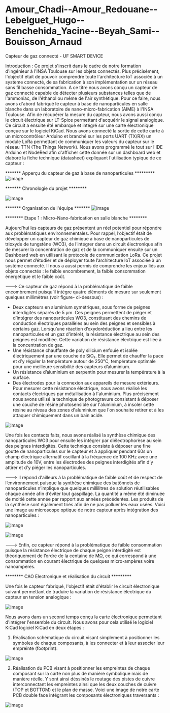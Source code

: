 # Amour_Chadi--Amour_Redouane--Lebelguet_Hugo--Benchehida_Yacine--Beyah_Sami--Bouisson_Arnaud
Capteur de gaz connecté - UF SMART DEVICE

Introduction : Ce projet s'inscrit dans le cadre de notre formation d'ingénieur à l'INSA Toulouse sur les objets connectés. Plus précisément, l'objectif était de pouvoir comprendre toute l'architecture IoT associée à un système connecté, de sa fabrication à son implémentation sur un réseau sans fil basse consommation. A ce titre nous avons conçu un capteur de gaz connecté capable de détecter plusieurs substances telles que de l'ammoniac, de l'éthanol ou même de l'air synthétique. Pour ce faire, nous avons d'abord fabriqué le capteur à base de nanoparticules en salle blanche dans un laboratoire de nano-micro-fabrication (AIME) à l'INSA Toulouse. Afin de récupérer la mesure du capteur, nous avons aussi conçu le circuit électrique sur LT-Spice permettant d'acquérir le signal analogique. Ce circuit a ensuite été embarqué et intégré sur une carte électronique conçue sur le logiciel KiCad. Nous avons connecté la sortie de cette carte à un microcontrôleur Arduino et branché sur les ports UART (TX/RX) un module LoRa permettant de communiquer les valeurs du capteur sur le réseau TTN (The Things Network). Nous avons programmé le tout sur l'IDE Arduino et NodeRed afin d'afficher cette donnée sur un dashboard web et élaboré la fiche technique (datasheet) expliquant l'utilisation typique de ce capteur : 

******* Apperçu du capteur de gaz à base de nanoparticules *********
![image](https://user-images.githubusercontent.com/74780897/148231435-45145006-497f-4275-be46-3ff1465b531f.png)


******* Chronologie du projet ********

![image](https://user-images.githubusercontent.com/74780897/148228389-c45cbe69-aad9-4a1f-9217-174bfb960774.png)



******* Organisation de l'équipe *******
![image](https://user-images.githubusercontent.com/74780897/148234312-cdb1ea1d-7880-4edd-8436-8709f02fa41b.png)


******** Etape 1 : Micro-Nano-fabrication en salle blanche ********

Aujourd’hui les capteurs de gaz présentent un réel potentiel pour répondre aux problématiques environnementales. Pour rappel, l’objectif était de développer un capteur de gaz chimique à base de nanoparticules de trioxyde de tungstène (WO3), de l’intégrer dans un circuit électronique afin de mesurer la concentration de gaz et de la communiquer ensuite sur un Dashboard web en utilisant le protocole de communication LoRa.  Ce projet nous permet d’étudier et de déployer toute l’architecture IoT associée à un système connecté. Il nous a aussi permis de comprendre les enjeux liés aux objets connectés : le faible encombrement, la faible consommation énergétique et le faible coût. 

---> Ce capteur de gaz répond à la problématique de faible encombrement puisqu’il intègre quatre éléments de mesure sur seulement quelques millimètres (voir figure- ci-dessous) : 
-	Deux capteurs en aluminium symétriques, sous forme de peignes interdigités séparés de 5 µm. Ces peignes permettent de piéger et d’intégrer des nanoparticules WO3, constituant des chemins de conduction électriques parallèles au sein des peignes et sensibles à certains gaz. Lorsqu’une réaction d’oxydoréduction a lieu entre les nanoparticules et un gaz d’intérêt, la résistance électrique au sein des peignes est modifiée. Cette variation de résistance électrique est liée à la concentration de gaz. 
-	Une résistance chauffante de poly silicium enfouie et isolée électriquement par une couche de SiO₂. Elle permet de chauffer la puce et d’y réguler la température autour de 250°C, température optimale pour une meilleure sensibilité des capteurs d’aluminium.
-	Un résistance d’aluminium en serpentin pour mesurer la température à la surface.
-	Des électrodes pour la connexion aux appareils de mesure extérieurs. Pour mesurer cette résistance électrique, nous avons réalisé les contacts électriques par métallisation à l'aluminium. Plus précisément nous avons utilisé la technique de photogravure consistant à déposer une couche de résine photosensible sur l'aluminium, à insoler cette résine au niveau des zones d'aluminium que l'on souhaite retirer et à les attaquer chimiquement dans un bain acide.

![image](https://user-images.githubusercontent.com/74780897/148229191-f5715afd-bd67-4975-93c8-f305f55eaef4.png) 



Une fois les contacts faits, nous avons réalisé la synthèse chimique des nanoparticules WO3 pour ensuite les intégrer par diélectrophorèse au sein des peignes interdigités. Cette technique consiste à déposer une fine goutte de nanoparticules sur le capteur et à appliquer pendant 60s un champ électrique alternatif oscillant à la fréquence de 100 KHz avec une amplitude de 10V, entre les électrodes des peignes interdigités afin d’y attirer et d’y piéger les nanoparticules. 

---> Il répond d'ailleurs à la problématique de faible coût et de respect de l’environnement puisque la synthèse chimique des batônnets de nanoparticules n’implique que quelques millilitres de solution réutilisables chaque année afin d’éviter tout gaspillage. La quantité a même été diminuée de moitié cette année par rapport aux années précédentes. Les produits de la synthèse sont également triés afin de ne pas polluer les eaux usées. Voici une image au microscope optique de notre capteur après intégration des nanoparticules :

![image](https://user-images.githubusercontent.com/74780897/148229293-9518c67d-b960-4d03-aa35-a8cddb975baa.png)



![image](https://user-images.githubusercontent.com/74780897/148229457-456d84f2-1b6b-40bd-b0bf-65f2c80dd207.png)

---> Enfin, ce capteur répond à la problématique de faible consommation puisque la résistance électrique de chaque peigne interdigité est théoriquement de l’ordre de la centaine de MΩ, ce qui correspond à une consommation en courant électrique de quelques micro-ampères voire nanoampères. 


******** CAO Electronique et réalisation du circuit *********

Une fois le capteur fabriqué, l'objectif était d'établir le circuit électronique suivant permettant de traduire la variation de résistance électrique du capteur en tension analogique : 

![image](https://user-images.githubusercontent.com/74780897/148240096-3d299bd8-36a9-4e7a-8c4f-438c5ed27e9c.png)


Nous avons dans un second temps conçu la carte électronique permettant d'intégrer l'ensemble du circuit. Nous avons pour cela utilisé le logiciel KiCad logiciel KiCad en deux étapes : 

1) Réalisation schématique du circuit visant simplement à positionner les symboles de chaque composants, à les connecter et à leur associer leur empreinte (footprint): 

![image](https://user-images.githubusercontent.com/74780897/148240620-57bdce98-2a73-4cca-b73d-4eb1045c4272.png)

2) Réalisation du PCB visant à positionner les empreintes de chaque composant sur la carte non plus de manière symbolique mais de manière réelle. Y sont ainsi déssinés le routage des pistes de cuivre interconnectant les empreintes ainsi que les deux couches de cuivre (TOP et BOTTOM) et le plan de masse. Voici une image de notre carte PCB double face intégrant les composants électroniques traversants : 

![image](https://user-images.githubusercontent.com/74780897/148241474-2ae13e45-672a-42c7-8ce5-e8f0fbf2911f.png)

        



